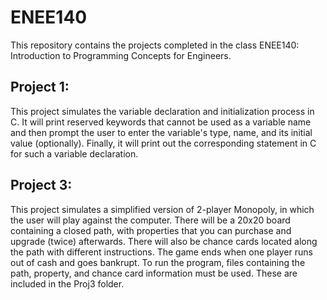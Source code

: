 # ENEE140
This repository contains the projects completed in the class ENEE140: Introduction to Programming Concepts for Engineers.

## Project 1:
This project simulates the variable declaration and initialization process in C. It will print reserved keywords that cannot be used as a variable name and then prompt the user to enter the variable's type, name, and its initial value (optionally). Finally, it will print out the corresponding statement in C for such a variable declaration.

## Project 3:
This project simulates a simplified version of 2-player Monopoly, in which the user will play against the computer. There will be a 20x20 board containing a closed path, with properties that you can purchase and upgrade (twice) afterwards. There will also be chance cards located along the path with different instructions. The game ends when one player runs out of cash and goes bankrupt. To run the program, files containing the path, property, and chance card information must be used. These are included in the Proj3 folder. 
